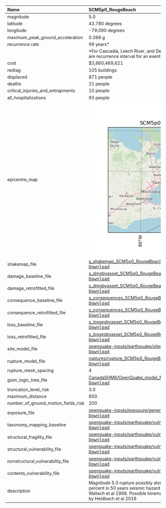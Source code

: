 | Name                                | SCM5p0_RougeBeach                                                                                                                                                                                                                                                                                                                                                                           |
|:------------------------------------|:--------------------------------------------------------------------------------------------------------------------------------------------------------------------------------------------------------------------------------------------------------------------------------------------------------------------------------------------------------------------------------------------|
| magnitude                           | 5.0                                                                                                                                                                                                                                                                                                                                                                                         |
| latitude                            | 43.780 degrees                                                                                                                                                                                                                                                                                                                                                                              |
| longitude                           | -79.090 degrees                                                                                                                                                                                                                                                                                                                                                                             |
| maximum_peak_ground_acceleration    | 0.368 g                                                                                                                                                                                                                                                                                                                                                                                     |
| recurrence rate                     | 99 years*                                                                                                                                                                                                                                                                                                                                                                                   |
|                                     | *For Cascadia, Leech River, and Devil's Mountain Faults these are characteristic earthquakes, else they are recurrence interval for an event of equal or greater magnitude in the scenario source region.                                                                                                                                                                                   |
| cost                                | $3,860,469,621                                                                                                                                                                                                                                                                                                                                                                              |
| redtag                              | 105 buildings                                                                                                                                                                                                                                                                                                                                                                               |
| displaced                           | 871 people                                                                                                                                                                                                                                                                                                                                                                                  |
| deaths                              | 21 people                                                                                                                                                                                                                                                                                                                                                                                   |
| critical_injuries_and_entrapments   | 10 people                                                                                                                                                                                                                                                                                                                                                                                   |
| all_hospitalizations                | 93 people                                                                                                                                                                                                                                                                                                                                                                                   |
| epicentre_map                       | ![Epicentre](SCM5p0_RougeBeach.png)                                                                                                                                                                                                                                                                                                                                                         |
| shakemap_file                       | [s_shakemap_SCM5p0_RougeBeach_105.csv](https://github.com/OpenDRR/earthquake-scenarios/blob/master/FINISHED/s_shakemap_SCM5p0_RougeBeach_105.csv)<br/>[<kbd>Download</kbd>](https://github.com/OpenDRR/earthquake-scenarios/raw/master/FINISHED/s_shakemap_SCM5p0_RougeBeach_105.csv)                                                                                                       |
| damage_baseline_file                | [s_dmgbyasset_SCM5p0_RougeBeach_b0_106_b.csv](https://github.com/OpenDRR/earthquake-scenarios/blob/master/FINISHED/s_dmgbyasset_SCM5p0_RougeBeach_b0_106_b.csv)<br/>[<kbd>Download</kbd>](https://github.com/OpenDRR/earthquake-scenarios/raw/master/FINISHED/s_dmgbyasset_SCM5p0_RougeBeach_b0_106_b.csv)                                                                                  |
| damage_retrofitted_file             | [s_dmgbyasset_SCM5p0_RougeBeach_r1_107_b.csv](https://github.com/OpenDRR/earthquake-scenarios/blob/master/FINISHED/s_dmgbyasset_SCM5p0_RougeBeach_r1_107_b.csv)<br/>[<kbd>Download</kbd>](https://github.com/OpenDRR/earthquake-scenarios/raw/master/FINISHED/s_dmgbyasset_SCM5p0_RougeBeach_r1_107_b.csv)                                                                                  |
| consequence_baseline_file           | [s_consequences_SCM5p0_RougeBeach_b0_106_b.csv](https://github.com/OpenDRR/earthquake-scenarios/blob/master/FINISHED/s_consequences_SCM5p0_RougeBeach_b0_106_b.csv)<br/>[<kbd>Download</kbd>](https://github.com/OpenDRR/earthquake-scenarios/raw/master/FINISHED/s_consequences_SCM5p0_RougeBeach_b0_106_b.csv)                                                                            |
| consequence_retrofitted_file        | [s_consequences_SCM5p0_RougeBeach_r1_107_b.csv](https://github.com/OpenDRR/earthquake-scenarios/blob/master/FINISHED/s_consequences_SCM5p0_RougeBeach_r1_107_b.csv)<br/>[<kbd>Download</kbd>](https://github.com/OpenDRR/earthquake-scenarios/raw/master/FINISHED/s_consequences_SCM5p0_RougeBeach_r1_107_b.csv)                                                                            |
| loss_baseline_file                  | [s_lossesbyasset_SCM5p0_RougeBeach_b0_108_b.csv](https://github.com/OpenDRR/earthquake-scenarios/blob/master/FINISHED/s_lossesbyasset_SCM5p0_RougeBeach_b0_108_b.csv)<br/>[<kbd>Download</kbd>](https://github.com/OpenDRR/earthquake-scenarios/raw/master/FINISHED/s_lossesbyasset_SCM5p0_RougeBeach_b0_108_b.csv)                                                                         |
| loss_retrofitted_file               | [s_lossesbyasset_SCM5p0_RougeBeach_r1_109_b.csv](https://github.com/OpenDRR/earthquake-scenarios/blob/master/FINISHED/s_lossesbyasset_SCM5p0_RougeBeach_r1_109_b.csv)<br/>[<kbd>Download</kbd>](https://github.com/OpenDRR/earthquake-scenarios/raw/master/FINISHED/s_lossesbyasset_SCM5p0_RougeBeach_r1_109_b.csv)                                                                         |
| site_model_file                     | [openquake-inputs/earthquake/sites/regions/site-vgrid_CA.csv](https://github.com/OpenDRR/openquake-inputs/blob/main/earthquake/sites/regions/site-vgrid_CA.csv)<br/>[<kbd>Download</kbd>](https://github.com/OpenDRR/openquake-inputs/raw/main/earthquake/sites/regions/site-vgrid_CA.csv)                                                                                                  |
| rupture_model_file                  | [ruptures/rupture_SCM5p0_RougeBeach.xml](https://github.com/OpenDRR/earthquake-scenarios/blob/master/ruptures/rupture_SCM5p0_RougeBeach.xml)<br/>[<kbd>Download</kbd>](https://github.com/OpenDRR/earthquake-scenarios/raw/master/ruptures/rupture_SCM5p0_RougeBeach.xml)                                                                                                                   |
| rupture_mesh_spacing                | 4                                                                                                                                                                                                                                                                                                                                                                                           |
| gsim_logic_tree_file                | [CanadaSHM6/OpenQuake_model_files/gmms/LogicTree/OQ_classes_NGASa0p3weights_stablecrust.xml](https://github.com/OpenDRR/CanadaSHM6/blob/master/OpenQuake_model_files/gmms/LogicTree/OQ_classes_NGASa0p3weights_stablecrust.xml)<br/>[<kbd>Download</kbd>](https://github.com/OpenDRR/CanadaSHM6/raw/master/OpenQuake_model_files/gmms/LogicTree/OQ_classes_NGASa0p3weights_stablecrust.xml) |
| truncation_level_risk               | 3.0                                                                                                                                                                                                                                                                                                                                                                                         |
| maximum_distance                    | 600                                                                                                                                                                                                                                                                                                                                                                                         |
| number_of_ground_motion_fields_risk | 200                                                                                                                                                                                                                                                                                                                                                                                         |
| exposure_file                       | [openquake-inputs/exposure/general-building-stock/oqBldgExp_CE.xml](https://github.com/OpenDRR/openquake-inputs/blob/main/exposure/general-building-stock/oqBldgExp_CE.xml)<br/>[<kbd>Download</kbd>](https://github.com/OpenDRR/openquake-inputs/raw/main/exposure/general-building-stock/oqBldgExp_CE.xml)                                                                                |
| taxonomy_mapping_baseline           | [openquake-inputs/earthquake/vulnerability/CanSRM1_TaxMap_b0.csv](https://github.com/OpenDRR/openquake-inputs/blob/main/earthquake/vulnerability/CanSRM1_TaxMap_b0.csv)<br/>[<kbd>Download</kbd>](https://github.com/OpenDRR/openquake-inputs/raw/main/earthquake/vulnerability/CanSRM1_TaxMap_b0.csv)                                                                                      |
| structural_fragility_file           | [openquake-inputs/earthquake/vulnerability/structural_fragility_CAN.xml](https://github.com/OpenDRR/openquake-inputs/blob/main/earthquake/vulnerability/structural_fragility_CAN.xml)<br/>[<kbd>Download</kbd>](https://github.com/OpenDRR/openquake-inputs/raw/main/earthquake/vulnerability/structural_fragility_CAN.xml)                                                                 |
| structural_vulnerability_file       | [openquake-inputs/earthquake/vulnerability/vulnerability_structural_CAN.xml](https://github.com/OpenDRR/openquake-inputs/blob/main/earthquake/vulnerability/vulnerability_structural_CAN.xml)<br/>[<kbd>Download</kbd>](https://github.com/OpenDRR/openquake-inputs/raw/main/earthquake/vulnerability/vulnerability_structural_CAN.xml)                                                     |
| nonstructural_vulnerability_file    | [openquake-inputs/earthquake/vulnerability/vulnerability_nonstructural_CAN.xml](https://github.com/OpenDRR/openquake-inputs/blob/main/earthquake/vulnerability/vulnerability_nonstructural_CAN.xml)<br/>[<kbd>Download</kbd>](https://github.com/OpenDRR/openquake-inputs/raw/main/earthquake/vulnerability/vulnerability_nonstructural_CAN.xml)                                            |
| contents_vulnerability_file         | [openquake-inputs/earthquake/vulnerability/vulnerability_contents_CAN.xml](https://github.com/OpenDRR/openquake-inputs/blob/main/earthquake/vulnerability/vulnerability_contents_CAN.xml)<br/>[<kbd>Download</kbd>](https://github.com/OpenDRR/openquake-inputs/raw/main/earthquake/vulnerability/vulnerability_contents_CAN.xml)                                                           |
| description                         | Magnitude 5.0 rupture possibly along the Central Metasedimentary belt boundary zone based on 10 percent in 50 years seismic hazard deaggregation and lineament map of western Lake Ontario area by Wallach et al 1998. Possible kinematics based on tectonic stress regime indicated in World Stress Map by Heidbach et al 2016                                                             |
